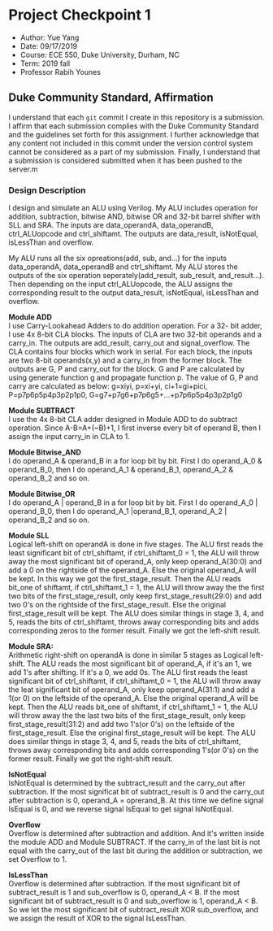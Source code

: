# Project Checkpoint 1
 - Author: Yue Yang
 - Date: 09/17/2019
 - Course: ECE 550, Duke University, Durham, NC
 - Term: 2019 fall
 - Professor Rabih Younes

## Duke Community Standard, Affirmation
I understand that each `git` commit I create in this repository is a submission. I affirm that each submission complies with the Duke Community Standard and the guidelines set forth for this assignment. I further acknowledge that any content not included in this commit under the version control system cannot be considered as a part of my submission. Finally, I understand that a submission is considered submitted when it has been pushed to the server.m

### Design Description
I design and simulate an ALU using Verilog. My ALU includes operation for addition, subtraction, bitwise AND, bitwise OR and 32-bit barrel shifter with SLL and SRA. The inputs are data_operandA, data_operandB, ctrl_ALUopcode and ctrl_shiftamt. The outputs are data_result, isNotEqual, isLessThan and overflow.

My ALU runs all the six opreations(add, sub, and...) for the inputs data_operandA, data_operandB and ctrl_shiftamt. My ALU stores the outputs of the six operation seperately(add_result, sub_result, and_result...). Then depending on the input ctrl_ALUopcode, the ALU assigns the corresponding result to the output data_result, isNotEqual, isLessThan and overflow. 

**Module ADD**
<br>I use Carry-Lookahead Adders to do addition operation. For a 32- bit adder, I use 4x 8-bit CLA blocks. The inputs of CLA are two 32-bit operands and a carry_in. The outputs are add_result, carry_out and signal_overflow. The CLA contains four blocks which work in serial. For each block, the inputs are two 8-bit operands(x,y) and a carry_in from the former block. The outputs are G, P and carry_out for the block. G and P are calculated by using generate function g and propagate function p. The value of G, P and carry are calculated as below:
g=xiyi, p=xi+yi, ci+1=gi+pici, P=p7p6p5p4p3p2p1p0, G=g7+p7g6+p7p6g5+...+p7p6p5p4p3p2p1g0 

**Module SUBTRACT**
<br>I use the 4x 8-bit CLA adder designed in Module ADD to do subtract operation. Since A-B=A+(~B)+1, I first inverse every bit of operand B, then I assign the input carry_in in CLA to 1. 

**Module Bitwise_AND**
<br>I do operand_A & operand_B in a for loop bit by bit. First I do operand_A_0 & operand_B_0, then I do operand_A_1 & operand_B_1, operand_A_2 & operand_B_2 and so on.

**Module Bitwise_OR**
<br>I do operand_A | operand_B in a for loop bit by bit. First I do operand_A_0 | operand_B_0, then I do operand_A_1 |operand_B_1, operand_A_2 | operand_B_2 and so on.

**Module SLL**
<br>Logical left-shift on operandA is done in five stages. The ALU first reads the least significant bit of ctrl_shiftamt, if ctrl_shiftamt_0 = 1, the ALU will throw away the most significant bit of operand_A, only keep operand_A(30:0) and add a 0 on the rightside of the operand_A. Else the original operand_A will be kept. In this way we got the first_stage_result. Then the ALU reads bit_one of shiftamt, if ctrl_shiftamt_1 = 1, the ALU will throw away the the first two bits of the first_stage_result, only keep first_stage_result(29:0) and add two 0's on the rightside of the first_stage_result. Else the original first_stage_result will be kept. The ALU does similar things in stage 3, 4, and 5, reads the bits of ctrl_shiftamt, throws away corresponding bits and adds corresponding zeros to the former result. Finally we got the left-shift result.

**Module SRA:**
<br>Arithmetic right-shift on operandA is done in similar 5 stages as Logical left-shift. The ALU reads the most significant bit of operand_A, if it's an 1, we add 1's after shifting. If it's a 0, we add 0s. The ALU first reads the least significant bit of ctrl_shiftamt, if ctrl_shiftamt_0 = 1, the ALU will throw away the leat significant bit of operand_A, only keep operand_A(31:1) and add a 1(or 0) on the leftside of the operand_A. Else the original operand_A will be kept. Then the ALU reads bit_one of shiftamt, if ctrl_shiftamt_1 = 1, the ALU will throw away the the last two bits of the first_stage_result, only keep first_stage_result(31:2) and add two 1's(or 0's) on the leftside of the first_stage_result. Else the original first_stage_result will be kept. The ALU does similar things in stage 3, 4, and 5, reads the bits of ctrl_shiftamt, throws away corresponding bits and adds corresponding 1's(or 0's) on the former result. Finally we got the right-shift result.

**IsNotEqual**
<br>IsNotEqual is determined by the subtract_result and the carry_out after subtraction. If the most significat bit of subtract_result is 0 and the carry_out after subtraction is 0, operand_A = oprerand_B. At this time we define signal IsEqual is 0, and we reverse signal IsEqual to get signal IsNotEqual.

**Overflow**
<br>Overflow is determined after subtraction and addition. And it's written inside the module ADD and Module SUBTRACT. If the carry_in of the last bit is not equal with the carry_out of the last bit during the addition or subtraction, we set Overflow to 1.

**IsLessThan**
<br>Overflow is determined after subtraction. If the most significant bit of subtract_result is 1 and sub_overflow is 0, operand_A < B. If the most significant bit of subtract_result is 0 and sub_overflow is 1, operand_A < B. So we let the most significant bit of subtract_result XOR sub_overflow, and we assign the result of XOR to the signal IsLessThan.
